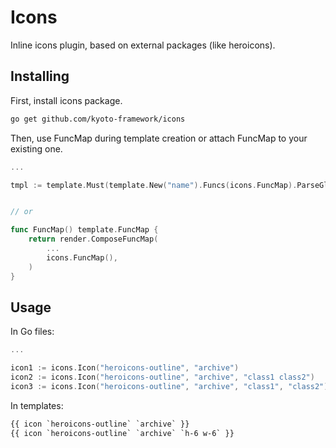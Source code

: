 
# Icons

Inline icons plugin, based on external packages (like heroicons).

## Installing

First, install icons package.

```bash
go get github.com/kyoto-framework/icons
```

Then, use FuncMap during template creation or attach FuncMap to your existing one.

```go
...

tmpl := template.Must(template.New("name").Funcs(icons.FuncMap).ParseGlob("templates/*.html"))


// or

func FuncMap() template.FuncMap {
	return render.ComposeFuncMap(
		...
		icons.FuncMap(),
	)
}
```

## Usage

In Go files:

```go
...

icon1 := icons.Icon("heroicons-outline", "archive")
icon2 := icons.Icon("heroicons-outline", "archive", "class1 class2")
icon3 := icons.Icon("heroicons-outline", "archive", "class1", "class2")

```

In templates:

```html
{{ icon `heroicons-outline` `archive` }}
{{ icon `heroicons-outline` `archive` `h-6 w-6` }}
```
